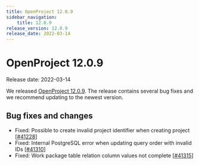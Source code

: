```yaml
---
title: OpenProject 12.0.9
sidebar_navigation:
    title: 12.0.9
release_version: 12.0.9
release_date: 2022-03-14
---
```


# OpenProject 12.0.9

Release date: 2022-03-14

We released [OpenProject 12.0.9](https://community.openproject.org/versions/1511).
The release contains several bug fixes and we recommend updating to the newest version.

## Bug fixes and changes

- Fixed: Possible to create invalid project identifier when creating project \[[#41228](https://community.openproject.org/wp/41228)\]
- Fixed: Internal PostgreSQL error when updating query order with invalid IDs \[[#41310](https://community.openproject.org/wp/41310)\]
- Fixed: Work package table relation column values not complete  \[[#41315](https://community.openproject.org/wp/41315)\]

